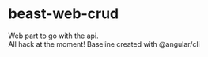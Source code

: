 # beast-web-crud
Web part to go with the api.  
All hack at the moment!
Baseline created with @angular/cli
